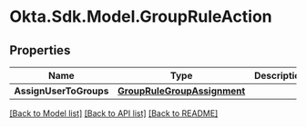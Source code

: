 # Okta.Sdk.Model.GroupRuleAction

## Properties

Name | Type | Description | Notes
------------ | ------------- | ------------- | -------------
**AssignUserToGroups** | [**GroupRuleGroupAssignment**](GroupRuleGroupAssignment.md) |  | [optional] 

[[Back to Model list]](../README.md#documentation-for-models) [[Back to API list]](../README.md#documentation-for-api-endpoints) [[Back to README]](../README.md)


